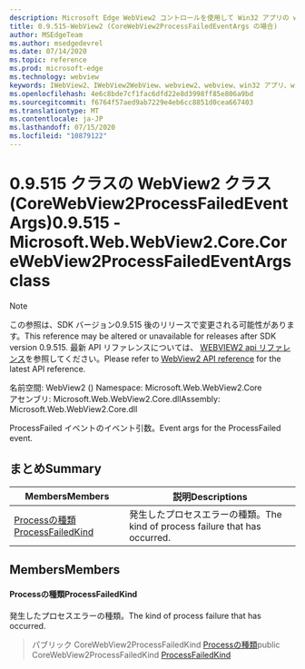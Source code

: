 ```yaml
---
description: Microsoft Edge WebView2 コントロールを使用して Win32 アプリの web コンテンツをホストする
title: 0.9.515-WebView2 (CoreWebView2ProcessFailedEventArgs の場合)
author: MSEdgeTeam
ms.author: msedgedevrel
ms.date: 07/14/2020
ms.topic: reference
ms.prod: microsoft-edge
ms.technology: webview
keywords: IWebView2、IWebView2WebView、webview2、webview、win32 アプリ、win32、edge、ICoreWebView2、ICoreWebView2Controller、browser control、edge html
ms.openlocfilehash: 4e6c8bde7cf1fac6dfd22e8d3998ff85e806a9bd
ms.sourcegitcommit: f6764f57aed9ab7229e4eb6cc8851d0cea667403
ms.translationtype: MT
ms.contentlocale: ja-JP
ms.lasthandoff: 07/15/2020
ms.locfileid: "10879122"
---
```

# <span data-ttu-id="e82cd-104">0.9.515 クラスの WebView2 クラス (CoreWebView2ProcessFailedEventArgs)</span><span class="sxs-lookup"><span data-stu-id="e82cd-104">0.9.515 - Microsoft.Web.WebView2.Core.CoreWebView2ProcessFailedEventArgs class</span></span> 

> [!NOTE]
> <span data-ttu-id="e82cd-105">この参照は、SDK バージョン0.9.515 後のリリースで変更される可能性があります。</span><span class="sxs-lookup"><span data-stu-id="e82cd-105">This reference may be altered or unavailable for releases after SDK version 0.9.515.</span></span> <span data-ttu-id="e82cd-106">最新 API リファレンスについては、 [WEBVIEW2 api リファレンス](../../../webview2-api-reference.md)を参照してください。</span><span class="sxs-lookup"><span data-stu-id="e82cd-106">Please refer to [WebView2 API reference](../../../webview2-api-reference.md) for the latest API reference.</span></span>

<span data-ttu-id="e82cd-107">名前空間: WebView2 () </span><span class="sxs-lookup"><span data-stu-id="e82cd-107">Namespace: Microsoft.Web.WebView2.Core</span></span>\
<span data-ttu-id="e82cd-108">アセンブリ: Microsoft.Web.WebView2.Core.dll</span><span class="sxs-lookup"><span data-stu-id="e82cd-108">Assembly: Microsoft.Web.WebView2.Core.dll</span></span>

<span data-ttu-id="e82cd-109">ProcessFailed イベントのイベント引数。</span><span class="sxs-lookup"><span data-stu-id="e82cd-109">Event args for the ProcessFailed event.</span></span>

## <span data-ttu-id="e82cd-110">まとめ</span><span class="sxs-lookup"><span data-stu-id="e82cd-110">Summary</span></span>

 <span data-ttu-id="e82cd-111">Members</span><span class="sxs-lookup"><span data-stu-id="e82cd-111">Members</span></span>                        | <span data-ttu-id="e82cd-112">説明</span><span class="sxs-lookup"><span data-stu-id="e82cd-112">Descriptions</span></span>
--------------------------------|---------------------------------------------
[<span data-ttu-id="e82cd-113">Processの種類</span><span class="sxs-lookup"><span data-stu-id="e82cd-113">ProcessFailedKind</span></span>](#processfailedkind) | <span data-ttu-id="e82cd-114">発生したプロセスエラーの種類。</span><span class="sxs-lookup"><span data-stu-id="e82cd-114">The kind of process failure that has occurred.</span></span>

## <span data-ttu-id="e82cd-115">Members</span><span class="sxs-lookup"><span data-stu-id="e82cd-115">Members</span></span>

#### <span data-ttu-id="e82cd-116">Processの種類</span><span class="sxs-lookup"><span data-stu-id="e82cd-116">ProcessFailedKind</span></span> 

<span data-ttu-id="e82cd-117">発生したプロセスエラーの種類。</span><span class="sxs-lookup"><span data-stu-id="e82cd-117">The kind of process failure that has occurred.</span></span>

> <span data-ttu-id="e82cd-118">パブリック CoreWebView2ProcessFailedKind [Processの種類](#processfailedkind)</span><span class="sxs-lookup"><span data-stu-id="e82cd-118">public CoreWebView2ProcessFailedKind [ProcessFailedKind](#processfailedkind)</span></span>

